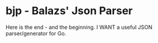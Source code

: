 # bjp - Balazs' Json Parser
Here is the end - and the beginning.
I WANT a useful JSON parser/generator for Go.